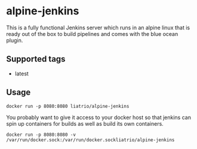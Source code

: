 # alpine-jenkins

This is a fully functional Jenkins server which runs in an alpine linux that is ready out of the box to build pipelines and comes with the blue ocean plugin.

## Supported tags
* latest


## Usage

`docker run -p 8080:8080 liatrio/alpine-jenkins`

You probably want to give it access to your docker host so that jenkins can spin up containers for builds as well as build its own containers.

`docker run -p 8080:8080 -v /var/run/docker.sock:/var/run/docker.sockliatrio/alpine-jenkins`
